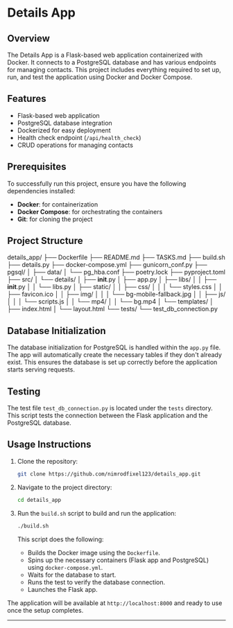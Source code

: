 # Details App

## Overview
The Details App is a Flask-based web application containerized with Docker. It connects to a PostgreSQL database and has various endpoints for managing contacts. This project includes everything required to set up, run, and test the application using Docker and Docker Compose.

## Features
- Flask-based web application
- PostgreSQL database integration
- Dockerized for easy deployment
- Health check endpoint (`/api/health_check`)
- CRUD operations for managing contacts

## Prerequisites
To successfully run this project, ensure you have the following dependencies installed:
- **Docker**: for containerization
- **Docker Compose**: for orchestrating the containers
- **Git**: for cloning the project

## Project Structure
details_app/
├── Dockerfile
├── README.md
├── TASKS.md
├── build.sh
├── details.py
├── docker-compose.yml
├── gunicorn_conf.py
├── pgsql/
│   ├── data/
│   └── pg_hba.conf
├── poetry.lock
├── pyproject.toml
├── src/
│   └── details/
│       ├── __init__.py
│       ├── app.py
│       ├── libs/
│       │   ├── __init__.py
│       │   └── libs.py
│       ├── static/
│       │   ├── css/
│       │   │   └── styles.css
│       │   ├── favicon.ico
│       │   ├── img/
│       │   │   └── bg-mobile-fallback.jpg
│       │   ├── js/
│       │   │   └── scripts.js
│       │   └── mp4/
│       │       └── bg.mp4
│       └── templates/
│           ├── index.html
│           └── layout.html
└── tests/
    └── test_db_connection.py



## Database Initialization
The database initialization for PostgreSQL is handled within the `app.py` file. The app will automatically create the necessary tables if they don't already exist. This ensures the database is set up correctly before the application starts serving requests.

## Testing
The test file `test_db_connection.py` is located under the `tests` directory. This script tests the connection between the Flask application and the PostgreSQL database.

## Usage Instructions
1. Clone the repository:
    ```bash
    git clone https://github.com/nimrodfixel123/details_app.git
    ```

2. Navigate to the project directory:
    ```bash
    cd details_app
    ```

3. Run the `build.sh` script to build and run the application:
    ```bash
    ./build.sh
    ```

    This script does the following:
    - Builds the Docker image using the `Dockerfile`.
    - Spins up the necessary containers (Flask app and PostgreSQL) using `docker-compose.yml`.
    - Waits for the database to start.
    - Runs the test to verify the database connection.
    - Launches the Flask app.

The application will be available at `http://localhost:8000` and ready to use once the setup completes.

---

